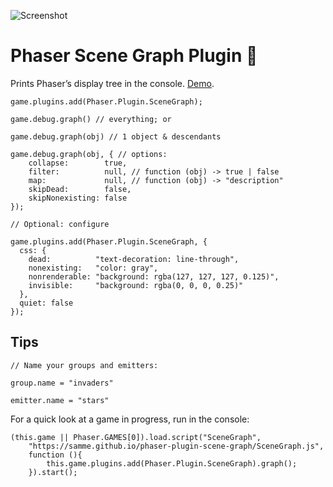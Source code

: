 ![Screenshot](https://samme.github.io/phaser-plugin-scene-graph/screenshot.png)
# Phaser Scene Graph Plugin 👾

Prints Phaser’s display tree in the console.
[Demo](https://samme.github.io/phaser-plugin-scene-graph/).

    game.plugins.add(Phaser.Plugin.SceneGraph);

    game.debug.graph() // everything; or

    game.debug.graph(obj) // 1 object & descendants

    game.debug.graph(obj, { // options:
        collapse:        true,
        filter:          null, // function (obj) -> true | false
        map:             null, // function (obj) -> "description"
        skipDead:        false,
        skipNonexisting: false
    });

    // Optional: configure

    game.plugins.add(Phaser.Plugin.SceneGraph, {
      css: {
        dead:          "text-decoration: line-through",
        nonexisting:   "color: gray",
        nonrenderable: "background: rgba(127, 127, 127, 0.125)",
        invisible:     "background: rgba(0, 0, 0, 0.25)"
      },
      quiet: false
    });

## Tips

    // Name your groups and emitters:

    group.name = "invaders"

    emitter.name = "stars"


For a quick look at a game in progress, run in the console:

    (this.game || Phaser.GAMES[0]).load.script("SceneGraph",
        "https://samme.github.io/phaser-plugin-scene-graph/SceneGraph.js",
        function (){
            this.game.plugins.add(Phaser.Plugin.SceneGraph).graph();
        }).start();
